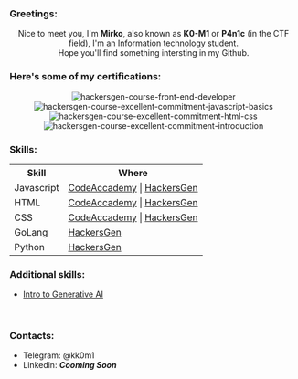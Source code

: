 ### **Greetings:**

<div align="center">
  
Nice to meet you, I'm **Mirko**, also known as **K0-M1** or **P4n1c** (in the CTF field), I'm an Information technology student.
<br>
Hope you'll find something intersting in my Github.
</div>

### **Here's some of my certifications:**

<div align="center">
  
![hackersgen-course-front-end-developer](https://github.com/k0m1d3v/k0m1d3v/assets/86304359/0cfbe7c7-930f-4001-964b-06d67ed31ef6)
![hackersgen-course-excellent-commitment-javascript-basics](https://github.com/k0m1d3v/k0m1d3v/assets/86304359/c4071fbc-dd0b-43e4-8b5e-24bdfef7b67d)
![hackersgen-course-excellent-commitment-html-css](https://github.com/k0m1d3v/k0m1d3v/assets/86304359/87888497-55f7-44de-860d-25229b99bfe1)
![hackersgen-course-excellent-commitment-introduction](https://github.com/k0m1d3v/k0m1d3v/assets/86304359/ec43d55b-a7ee-4b44-a506-e1c03a23a09f)
</div>

### Skills:
<table align="center">
  <tr>
    <th>Skill</th>
    <th>Where</th>
  </tr>
  <tr>
    <td>Javascript</td>
    <td><a href="https://www.codecademy.com/profiles/k0m1d3v/certificates/705dcb15de0da4dd9d9fc4f3274b430e">CodeAccademy</a> | <a href="https://www.credly.com/badges/30a875fd-55a9-4673-ac33-577f70b76546/public_url">HackersGen</a></td>
  </tr>
  <tr>
    <td>HTML</td>
    <td>
      <a href="https://www.codecademy.com/profiles/k0m1d3v/certificates/9eb0741e5ebef1f9f58a53bfac67d3a7">CodeAccademy</a>
         | 
      <a href="https://www.credly.com/badges/bf48be14-d27d-464a-a88b-504de3114bc0/public_url">HackersGen</a></td>
  </tr>
  <tr>
    <td>CSS</td>
    <td>
      <a href="https://www.codecademy.com/profiles/k0m1d3v/certificates/9a5bb1fc45b4281af1fffec93b0aaf05">CodeAccademy</a>
         | 
      <a href="https://www.credly.com/badges/bf48be14-d27d-464a-a88b-504de3114bc0/public_url">HackersGen</a></td>
  </tr>
  <tr>
    <td>GoLang</td>
    <td><a href="https://www.credly.com/badges/fd45eb97-4a24-425b-90f7-6a756b7fe4ca/public_url">HackersGen</a></td>
  </tr>
  <tr>
    <td>Python</td>
    <td><a href="https://www.credly.com/badges/131a76e1-22eb-4b5f-840a-e904575349aa">HackersGen</a></td>
  </tr>
</table>

### Additional skills:
- <a href="https://www.codecademy.com/profiles/k0m1d3v/certificates/28ccb695c353465a8785a036ad32d3b9">Intro to Generative AI</a>

<br>

### Contacts:
<ul>  
  <li>Telegram: @kk0m1</li>
  <li>Linkedin: <strong><i>Cooming Soon</i></strong></li>
</ul>
